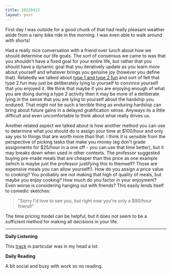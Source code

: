 ```yaml
---
title: 20220412
layout: post
---
```


First day I was outside for a good chunk of that had really pleasant weather aside from a rainy bike ride in the morning. I was even able to walk around with shorts! 

Had a really nice conversation with a friend over lunch about how we should determine our life goals. The sort of consensus we came to was that you shouldn't have a fixed goal for your entire life, but rather that you should have a dynamic goal that you iteratively update as you learn more about yourself and whatever brings you genuine joy (however you define that). Relatedly we talked about [type 1 and type 2 fun](https://www.rei.com/blog/climb/fun-scale) and sort of felt that type 2 fun may just be deliberately lying to yourself to convince yourself that you enjoyed it. We think that maybe if you are enjoying enough of what you are doing during a type 2 activity then it may be more of a deliberate lying in the sense that you are lying to yourself about the hardship you endured. That might not be such a terrible thing as enduring hardship can bring about future gains in a delayed gratification sense. Anyways its a little difficult and even uncomfortable to think about what really drives us. 

Another related aspect we talked about is how another method you can use to determine what you should do is assign your time at $100/hour and only say yes to things that are worth more than that. I think it is sensible from the perspective of picking tasks that make you money (eg don't grade assignments for $25/hour in a one off - you can use that time better), but it may breaks down when used in other contexts. The professor suggested buying pre-made meals that are cheaper than this price as one example (which is maybe just the professor justifying this to themself? Those are expensive meals you can allow yourself!). How do you assign a price value to cooking? You probably are not making that high of quality of meals, but maybe you enjoy cooking? How much do you factor in your enjoyment? Even worse is considering hanging out with friends? This easily lends itself to comedic sketches:
>"Sorry I'd love to see you, but right now you're only a $90/hour friend!"

The time pricing model can be helpful, but it does not seem to be a sufficient method for making all decisions in your life.

---

**Daily Listening**

This [track](https://open.spotify.com/track/6Cxz3BfJcCwpbmC5i5a8yj?si=510a49c0aa5a4145) in particular was in my head a lot.

**Daily Reading**

A bit social and busy with work so no reading. 